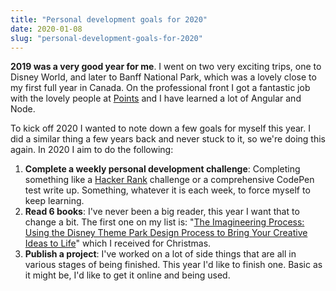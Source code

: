 ```yaml
---
title: "Personal development goals for 2020"
date: 2020-01-08
slug: "personal-development-goals-for-2020"
---
```


**2019 was a very good year for me**. I went on two very exciting trips, one to Disney World, and later to Banff National Park, which was a lovely close to my first full year in Canada. On the professional front I got a fantastic job with the lovely people at [Points](https://points.com) and I have learned a lot of Angular and Node.

To kick off 2020 I wanted to note down a few goals for myself this year. I did a similar thing a few years back and never stuck to it, so we're doing this again. In 2020 I aim to do the following:

1. **Complete a weekly personal development challenge**: Completing something like a [Hacker Rank](https://www.hackerrank.com/jamesrwilliams) challenge or a comprehensive CodePen test write up. Something, whatever it is each week, to force myself to keep learning.
1. **Read 6 books**: I've never been a big reader, this year I want that to change a bit. The first one on my list is: "[The Imagineering Process: Using the Disney Theme Park Design Process to Bring Your Creative Ideas to Life](https://amzn.to/2MJwu0x)" which I received for Christmas.
1. **Publish a project**: I've worked on a lot of side things that are all in various stages of being finished. This year I'd like to finish one. Basic as it might be, I'd like to get it online and being used.
